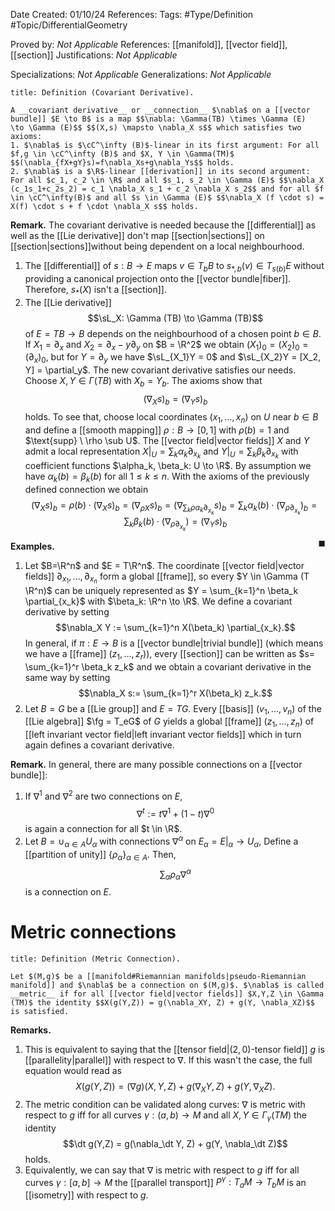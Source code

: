 <div class="topSpace"></div>

Date Created: 01/10/24
References: 
Tags: #Type/Definition #Topic/DifferentialGeometry 

Proved by: <i>Not Applicable</i>
References: [[manifold]], [[vector field]], [[section]]
Justifications: <i>Not Applicable</i>

Specializations: <i>Not Applicable</i>
Generalizations: <i>Not Applicable</i>

``` ad-Definition
title: Definition (Covariant Derivative).

A __covariant derivative__ or __connection__ $\nabla$ on a [[vector bundle]] $E \to B$ is a map $$\nabla: \Gamma(TB) \times \Gamma (E)  \to \Gamma (E)$$ $$(X,s) \mapsto \nabla_X s$$ which satisfies two axioms:
1. $\nabla$ is $\cC^\infty (B)$-linear in its first argument: For all $f,g \in \cC^\infty (B)$ and $X, Y \in \Gamma(TM)$ $$(\nabla_{fX+gY}s)=f\nabla_Xs+g\nabla_Ys$$ holds.
2. $\nabla$ is a $\R$-linear [[derivation]] in its second argument: For all $c_1, c_2 \in \R$ and all $s_1, s_2 \in \Gamma (E)$ $$\nabla_X (c_1s_1+c_2s_2) = c_1 \nabla_X s_1 + c_2 \nabla_X s_2$$ and for all $f \in \cC^\infty(B)$ and all $s \in \Gamma (E)$ $$\nabla_X (f \cdot s) = X(f) \cdot s + f \cdot \nabla_X s$$ holds.

```
**Remark.**
The covariant derivative is needed because the [[differential]] as well as the [[Lie derivative]] don't map [[section|sections]] on [[section|sections]]without being dependent on a local neighbourhood.
1. The [[differential]] of $s: B \to E$ maps $v \in T_bB$ to $s_{\ast, b}(v) \in T_{s(b)}E$ without providing a canonical projection onto the [[vector bundle|fiber]]. Therefore, $s_\ast(X)$ isn't a [[section]].
2. The [[Lie derivative]] $$\sL_X: \Gamma (TB) \to \Gamma (TB)$$ of $E = TB \to B$ depends on the neighbourhood of a chosen point $b \in B$. If $X_1 = \partial_x$ and $X_2 = \partial_x - y \partial_y$ on $B = \R^2$ we obtain $(X_1)_0 = (X_2)_0 = (\partial_x)_0$, but for $Y = \partial_y$ we have $\sL_{X_1}Y = 0$ and $\sL_{X_2}Y = [X_2, Y] = \partial_y$.
The new covariant derivative satisfies our needs. Choose $X, Y \in \Gamma (TB)$ with $X_b = Y_b$. The axioms show that $$(\nabla_X s)_b = (\nabla_Y s)_b$$ holds.
To see that, choose local coordinates $(x_1, \dots, x_n)$ on $U$ near $b \in B$ and define a [[smooth mapping]] $\rho: B \to [0,1]$ with $\rho(b)=1$ and $\text{supp} \ \rho \sub U$. The [[vector field|vector fields]] $X$ and $Y$ admit a local representation $X|_U = \sum_k \alpha_k \partial_{x_k}$ and $Y|_U = \sum_k \beta_k \partial_{x_k}$ with coefficient functions $\alpha_k, \beta_k: U \to \R$. By assumption we have $\alpha_k (b) = \beta_k (b)$ for all $1 \leq k \leq n$. With the axioms of the previously defined connection we obtain
$$
(\nabla_X s)_b = \rho (b) \cdot (\nabla_X s)_b = (\nabla_{\rho X} s)_b = \left(\nabla_{\sum_k \rho \alpha_k \partial_{x_k}} s \right)_b = \sum_k \alpha_k(b) \cdot \left( \nabla_{\rho \partial_{x_k}} \right)_b = \sum_k \beta_k(b) \cdot \left(\nabla_{\rho \partial_{x_k}} \right) = (\nabla_Y s)_b
$$
<span style="float:right;">$\blacksquare$</span>

**Examples.**
1. Let $B=\R^n$ and $E = T\R^n$. The coordinate [[vector field|vector fields]] $\partial_{x_1}, \dots, \partial_{x_n}$ form a global [[frame]], so every $Y \in \Gamma (T \R^n)$ can be uniquely represented as $Y = \sum_{k=1}^n \beta_k \partial_{x_k}$ with $\beta_k: \R^n \to \R$. We define a covariant derivative by setting $$\nabla_X Y := \sum_{k=1}^n X(\beta_k) \partial_{x_k}.$$ In general, if $\pi: E \to B$ is a [[vector bundle|trivial bundle]] (which means we have a [[frame]] $(z_1, \dots, z_r)$), every [[section]] can be written as $s= \sum_{k=1}^r \beta_k z_k$ and we obtain a covariant derivative in the same way by setting $$\nabla_X s:= \sum_{k=1}^r X(\beta_k) z_k.$$
2. Let $B=G$ be a [[Lie group]] and $E=TG$. Every [[basis]] $(v_1, \dots, v_n)$ of the [[Lie algebra]] $\fg = T_eG$ of $G$ yields a global [[frame]] $(z_1, \dots, z_n)$ of [[left invariant vector field|left invariant vector fields]] which in turn again defines a covariant derivative.

**Remark.**
In general, there are many possible connections on a [[vector bundle]]:
1. If $\nabla^1$ and $\nabla^2$ are two connections on $E$, $$\nabla^t := t \nabla^1 + (1-t) \nabla^0$$ is again a connection for all $t \in \R$.
2. Let $B = \cup_{\alpha \in A} U_\alpha$ with connections $\nabla^\alpha$ on $E_\alpha = E|_\alpha \to U_\alpha$, Define a [[partition of unity]] $\{\rho_\alpha\}_{\alpha \in A}$. Then, $$\sum_\alpha \rho_\alpha \nabla^\alpha$$ is a connection on $E$.

# Metric connections

``` ad-Definition
title: Definition (Metric Connection).

Let $(M,g)$ be a [[manifold#Riemannian manifolds|pseudo-Riemannian manifold]] and $\nabla$ be a connection on $(M,g)$. $\nabla$ is called __metric__ if for all [[vector field|vector fields]] $X,Y,Z \in \Gamma (TM)$ the identity $$X(g(Y,Z)) = g(\nabla_XY, Z) + g(Y, \nabla_XZ)$$ is satisfied.

```

**Remarks.**
1. This is equivalent to saying that the [[tensor field|$(2,0)$-tensor field]] $g$ is [[parallelity|parallel]] with respect to $\nabla$. If this wasn't the case, the full equation would read as $$X(g(Y,Z)) = (\nabla g)(X,Y,Z) + g(\nabla_XY, Z) + g(Y, \nabla_XZ).$$
2. The metric condition can be validated along curves: $\nabla$ is metric with respect to $g$ iff for all curves $\gamma: (a,b) \to M$ and all $X,Y \in \Gamma_\gamma (TM)$ the identity $$\dt g(Y,Z) = g(\nabla_\dt Y, Z) + g(Y, \nabla_\dt Z)$$ holds.
3. Equivalently, we can say that $\nabla$ is metric with respect to $g$ iff for all curves $\gamma: [a,b] \to M$ the [[parallel transport]] $P^\gamma: T_aM \to T_bM$ is an [[isometry]] with respect to $g$.
